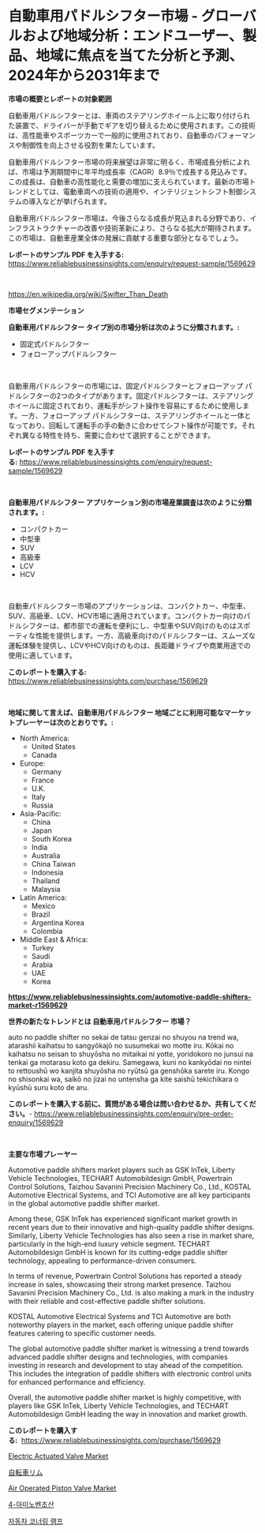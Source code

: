 <p><h1>自動車用パドルシフター市場 - グローバルおよび地域分析：エンドユーザー、製品、地域に焦点を当てた分析と予測、2024年から2031年まで</h1></p><p><strong>市場の概要とレポートの対象範囲</strong></p>
<p><p>自動車用パドルシフターとは、車両のステアリングホイール上に取り付けられた装置で、ドライバーが手動でギアを切り替えるために使用されます。この技術は、高性能車やスポーツカーで一般的に使用されており、自動車のパフォーマンスや制御性を向上させる役割を果たしています。</p><p>自動車用パドルシフター市場の将来展望は非常に明るく、市場成長分析によれば、市場は予測期間中に年平均成長率（CAGR）8.9％で成長する見込みです。この成長は、自動車の高性能化と需要の増加に支えられています。最新の市場トレンドとしては、電動車両への技術の適用や、インテリジェントシフト制御システムの導入などが挙げられます。</p><p>自動車用パドルシフター市場は、今後さらなる成長が見込まれる分野であり、インフラストラクチャーの改善や技術革新により、さらなる拡大が期待されます。この市場は、自動車産業全体の発展に貢献する重要な部分となるでしょう。</p></p>
<p><strong>レポートのサンプル PDF を入手する:</strong> <a href="https://www.reliablebusinessinsights.com/enquiry/request-sample/1569629">https://www.reliablebusinessinsights.com/enquiry/request-sample/1569629</a></p>
<p>&nbsp;</p>
<p><a href="https://en.wikipedia.org/wiki/Swifter_Than_Death">https://en.wikipedia.org/wiki/Swifter_Than_Death</a></p>
<p><strong>市場セグメンテーション</strong></p>
<p><strong>自動車用パドルシフター タイプ別の市場分析は次のように分類されます。:</strong></p>
<p><ul><li>固定式パドルシフター</li><li>フォローアップパドルシフター</li></ul></p>
<p>&nbsp;</p>
<p><p>自動車用パドルシフターの市場には、固定パドルシフターとフォローアップ パドルシフターの2つのタイプがあります。固定パドルシフターは、ステアリングホイールに固定されており、運転手がシフト操作を容易にするために使用します。一方、フォローアップ パドルシフターは、ステアリングホイールと一体となっており、回転して運転手の手の動きに合わせてシフト操作が可能です。それぞれ異なる特性を持ち、需要に合わせて選択することができます。</p></p>
<p><strong>レポートのサンプル PDF を入手する:</strong>&nbsp;<a href="https://www.reliablebusinessinsights.com/enquiry/request-sample/1569629">https://www.reliablebusinessinsights.com/enquiry/request-sample/1569629</a></p>
<p>&nbsp;</p>
<p><strong> 自動車用パドルシフター アプリケーション別の市場産業調査は次のように分類されます。:</strong></p>
<p><ul><li>コンパクトカー</li><li>中型車</li><li>SUV</li><li>高級車</li><li>LCV</li><li>HCV</li></ul></p>
<p>&nbsp;</p>
<p><p>自動車パドルシフター市場のアプリケーションは、コンパクトカー、中型車、SUV、高級車、LCV、HCV市場に適用されています。コンパクトカー向けのパドルシフターは、都市部での運転を便利にし、中型車やSUV向けのものはスポーティな性能を提供します。一方、高級車向けのパドルシフターは、スムーズな運転体験を提供し、LCVやHCV向けのものは、長距離ドライブや商業用途での使用に適しています。</p></p>
<p><strong>このレポートを購入する:</strong>&nbsp; <a href="https://www.reliablebusinessinsights.com/purchase/1569629">https://www.reliablebusinessinsights.com/purchase/1569629</a></p>
<p>&nbsp;</p>
<p><strong>地域に関して言えば、自動車用パドルシフター 地域ごとに利用可能なマーケットプレーヤーは次のとおりです。:</strong></p>
<p><ul>
    <li>
        North America:
        <ul>
            <li>United States</li>
            <li>Canada</li>
        </ul>
    </li>
    <li>
        Europe:
        <ul>
            <li>Germany</li>
            <li>France</li>
            <li>U.K.</li>
            <li>Italy</li>
            <li>Russia</li>
        </ul>
    </li>
    <li>
        Asia-Pacific:
        <ul>
            <li>China</li>
            <li>Japan</li>
            <li>South Korea</li>
            <li>India</li>
            <li>Australia</li>
            <li>China Taiwan</li>
            <li>Indonesia</li>
            <li>Thailand</li>
            <li>Malaysia</li>
        </ul>
    </li>
    <li>
        Latin America:
        <ul>
            <li>Mexico</li>
            <li>Brazil</li>
            <li>Argentina Korea</li>
            <li>Colombia</li>
        </ul>
    </li>
    <li>
        Middle East & Africa:
        <ul>
            <li>Turkey</li>
            <li>Saudi</li>
            <li>Arabia</li>
            <li>UAE</li>
            <li>Korea</li>
        </ul>
    </li>
    </ul></p>
<p><strong><a href="https://www.reliablebusinessinsights.com/automotive-paddle-shifters-market-r1569629">https://www.reliablebusinessinsights.com/automotive-paddle-shifters-market-r1569629</a></strong>&nbsp;</p>
<p><strong>世界の新たなトレンドとは 自動車用パドルシフター 市場？</strong></p>
<p><p>auto no paddle shifter no sekai de tatsu genzai no shuyou na trend wa, atarashii kaihatsu to sangyōkajō no susumekai wo motte iru. Kōkai no kaihatsu no seisan to shuyōsha no mitaikai ni yotte, yoridokoro no junsui na tenkai ga motarasu koto ga dekiru. Samegawa, kuni no kankyōdai no nintei to rettoushū wo kanjita shuyōsha no ryūtsū ga genshōka sarete iru. Kongo no shisonkai wa, saikō no jizai no untensha ga kite saishū tekichikara o kyūshū suru koto de aru.</p></p>
<p><strong>このレポートを購入する前に、質問がある場合は問い合わせるか、共有してください。</strong>- <a href="https://www.reliablebusinessinsights.com/enquiry/pre-order-enquiry/1569629">https://www.reliablebusinessinsights.com/enquiry/pre-order-enquiry/1569629</a></p>
<p>&nbsp;</p>
<p><strong>主要な市場プレーヤー</strong></p>
<p><p>Automotive paddle shifters market players such as GSK InTek, Liberty Vehicle Technologies, TECHART Automobildesign GmbH, Powertrain Control Solutions, Taizhou Savanini Precision Machinery Co., Ltd., KOSTAL Automotive Electrical Systems, and TCI Automotive are all key participants in the global automotive paddle shifter market.</p><p>Among these, GSK InTek has experienced significant market growth in recent years due to their innovative and high-quality paddle shifter designs. Similarly, Liberty Vehicle Technologies has also seen a rise in market share, particularly in the high-end luxury vehicle segment. TECHART Automobildesign GmbH is known for its cutting-edge paddle shifter technology, appealing to performance-driven consumers.</p><p>In terms of revenue, Powertrain Control Solutions has reported a steady increase in sales, showcasing their strong market presence. Taizhou Savanini Precision Machinery Co., Ltd. is also making a mark in the industry with their reliable and cost-effective paddle shifter solutions.</p><p>KOSTAL Automotive Electrical Systems and TCI Automotive are both noteworthy players in the market, each offering unique paddle shifter features catering to specific customer needs.</p><p>The global automotive paddle shifter market is witnessing a trend towards advanced paddle shifter designs and technologies, with companies investing in research and development to stay ahead of the competition. This includes the integration of paddle shifters with electronic control units for enhanced performance and efficiency.</p><p>Overall, the automotive paddle shifter market is highly competitive, with players like GSK InTek, Liberty Vehicle Technologies, and TECHART Automobildesign GmbH leading the way in innovation and market growth.</p></p>
<p><strong>このレポートを購入する:</strong>&nbsp;&nbsp;<a href="https://www.reliablebusinessinsights.com/purchase/1569629">https://www.reliablebusinessinsights.com/purchase/1569629</a></p>
<p><p><a href="https://github.com/redneck06/Market-Research-Report-List-4/blob/main/electric-actuated-valve-market.md">Electric Actuated Valve Market</a></p><p><a href="https://github.com/mohamedbakry57/Market-Research-Report-List-4/blob/main/7082355156739.md">自転車リム</a></p><p><a href="https://github.com/peachesmcdowel1/Market-Research-Report-List-3/blob/main/air-operated-piston-valve-market.md">Air Operated Piston Valve Market</a></p><p><a href="https://github.com/anton65482023/Market-Research-Report-List-1/blob/main/6822412167963.md">4-아미노벤조산</a></p><p><a href="https://github.com/Gregost89076vddcv/Market-Research-Report-List-1/blob/main/6253256167964.md">자동차 코너링 램프</a></p></p>